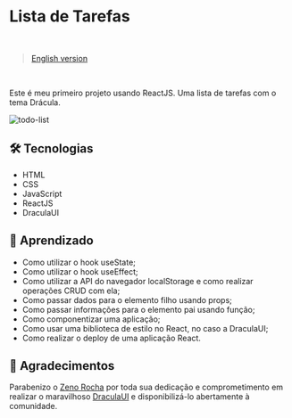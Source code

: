 # Lista de Tarefas

<br>

> [English version](README.md)

<br>

Este é meu primeiro projeto usando ReactJS. Uma lista de tarefas com o tema Drácula.

![todo-list](https://user-images.githubusercontent.com/104602223/201180340-40f1fbe9-3b99-4779-adf4-ca32ca35547c.png)

## 🛠 Tecnologias

- HTML
- CSS
- JavaScript
- ReactJS
- DraculaUI

## 📖 Aprendizado

- Como utilizar o hook useState;
- Como utilizar o hook useEffect;
- Como utilizar a API do navegador localStorage e como realizar operações CRUD com ela;
- Como passar dados para o elemento filho usando props;
- Como passar informações para o elemento pai usando função;
- Como componentizar uma aplicação;
- Como usar uma biblioteca de estilo no React, no caso a DraculaUI;
- Como realizar o deploy de uma aplicação React.

## 🤝 Agradecimentos
Parabenizo o [Zeno Rocha](https://zenorocha.com/)  por toda sua dedicação e comprometimento em realizar o maravilhoso [DraculaUI](https://ui.draculatheme.com/) e disponibilizá-lo abertamente à comunidade.
